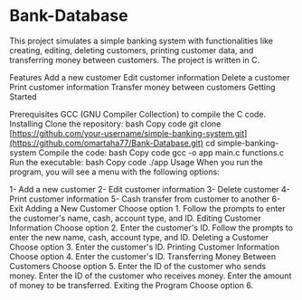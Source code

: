 # Bank-Database

This project simulates a simple banking system with functionalities like creating, editing, deleting customers, printing customer data, and transferring money between customers. The project is written in C.

Features
Add a new customer
Edit customer information
Delete a customer
Print customer information
Transfer money between customers
Getting Started

Prerequisites
GCC (GNU Compiler Collection) to compile the C code.
Installing
Clone the repository:
bash
Copy code
git clone [https://github.com/your-username/simple-banking-system.git](https://github.com/omartaha77/Bank-Database.git)
cd simple-banking-system
Compile the code:
bash
Copy code
gcc -o app main.c functions.c
Run the executable:
bash
Copy code
./app
Usage
When you run the program, you will see a menu with the following options:

1- Add a new customer
2- Edit customer information
3- Delete customer
4- Print customer information
5- Cash transfer from customer to another
6- Exit
Adding a New Customer
Choose option 1.
Follow the prompts to enter the customer's name, cash, account type, and ID.
Editing Customer Information
Choose option 2.
Enter the customer's ID.
Follow the prompts to enter the new name, cash, account type, and ID.
Deleting a Customer
Choose option 3.
Enter the customer's ID.
Printing Customer Information
Choose option 4.
Enter the customer's ID.
Transferring Money Between Customers
Choose option 5.
Enter the ID of the customer who sends money.
Enter the ID of the customer who receives money.
Enter the amount of money to be transferred.
Exiting the Program
Choose option 6.
